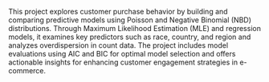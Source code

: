 This project explores customer purchase behavior by building and comparing predictive models using Poisson and Negative Binomial (NBD) distributions. Through Maximum Likelihood Estimation (MLE) and regression models, it examines key predictors such as race, country, and region and analyzes overdispersion in count data. The project includes model evaluations using AIC and BIC for optimal model selection and offers actionable insights for enhancing customer engagement strategies in e-commerce.
